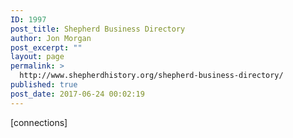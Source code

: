 ```yaml
---
ID: 1997
post_title: Shepherd Business Directory
author: Jon Morgan
post_excerpt: ""
layout: page
permalink: >
  http://www.shepherdhistory.org/shepherd-business-directory/
published: true
post_date: 2017-06-24 00:02:19
---
```

[connections]